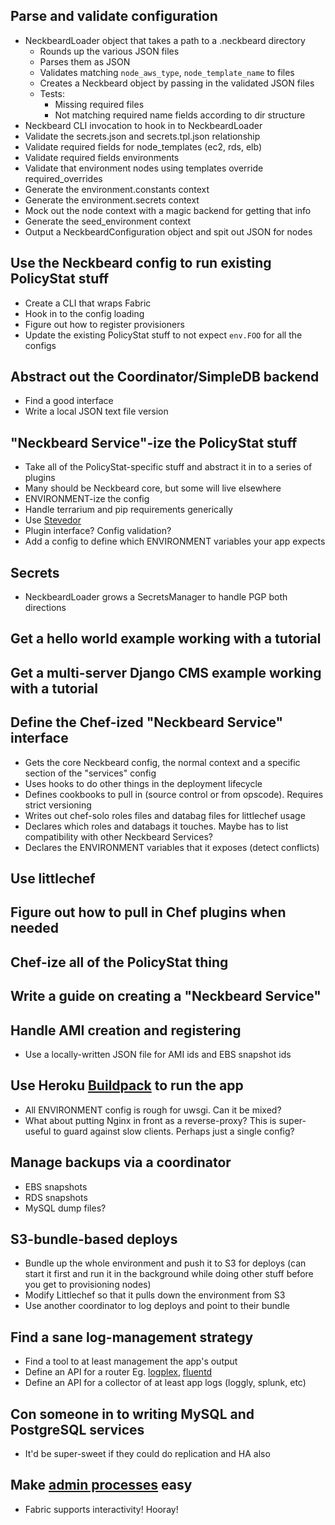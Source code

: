 ## Parse and validate configuration

* NeckbeardLoader object that takes a path to a .neckbeard directory
  * Rounds up the various JSON files
  * Parses them as JSON
  * Validates matching `node_aws_type`, `node_template_name` to files
  * Creates a Neckbeard object by passing in the validated JSON files
  * Tests:
    * Missing required files
    * Not matching required name fields according to dir structure
* Neckbeard CLI invocation to hook in to NeckbeardLoader
* Validate the secrets.json and secrets.tpl.json relationship
* Validate required fields for node_templates (ec2, rds, elb)
* Validate required fields environments
* Validate that environment nodes using templates override required_overrides
* Generate the environment.constants context
* Generate the environment.secrets context
* Mock out the node context with a magic backend for getting that info
* Generate the seed_environment context
* Output a NeckbeardConfiguration object and spit out JSON for nodes

## Use the Neckbeard config to run existing PolicyStat stuff

* Create a CLI that wraps Fabric
* Hook in to the config loading
* Figure out how to register provisioners
* Update the existing PolicyStat stuff to not expect `env.FOO` for all the configs

## Abstract out the Coordinator/SimpleDB backend

* Find a good interface
* Write a local JSON text file version

## "Neckbeard Service"-ize the PolicyStat stuff

* Take all of the PolicyStat-specific stuff and abstract it in to a series of plugins
* Many should be Neckbeard core, but some will live elsewhere
* ENVIRONMENT-ize the config
* Handle terrarium and pip requirements generically
* Use [Stevedor](http://stevedore.readthedocs.org/)
* Plugin interface? Config validation?
* Add a config to define which ENVIRONMENT variables your app expects


## Secrets

* NeckbeardLoader grows a SecretsManager to handle PGP both directions

## Get a hello world example working with a tutorial

## Get a multi-server Django CMS example working with a tutorial

## Define the Chef-ized "Neckbeard Service" interface

* Gets the core Neckbeard config, the normal context and a specific section of
  the "services" config
* Uses hooks to do other things in the deployment lifecycle
* Defines cookbooks to pull in (source control or from opscode). Requires
  strict versioning
* Writes out chef-solo roles files and databag files for littlechef usage
* Declares which roles and databags it touches. Maybe has to list compatibility
  with other Neckbeard Services?
* Declares the ENVIRONMENT variables that it exposes (detect conflicts)

## Use littlechef

## Figure out how to pull in Chef plugins when needed

## Chef-ize all of the PolicyStat thing

## Write a guide on creating a "Neckbeard Service"

## Handle AMI creation and registering

* Use a locally-written JSON file for AMI ids and EBS snapshot ids

## Use Heroku [Buildpack](https://devcenter.heroku.com/articles/buildpack-api) to run the app

* All ENVIRONMENT config is rough for uwsgi. Can it be mixed?
* What about putting Nginx in front as a reverse-proxy? This is super-useful to
  guard against slow clients. Perhaps just a single config?

## Manage backups via a coordinator

* EBS snapshots
* RDS snapshots
* MySQL dump files?

## S3-bundle-based deploys

* Bundle up the whole environment and push it to S3 for deploys (can start it
  first and run it in the background while doing other stuff before you get to
  provisioning nodes)
* Modify Littlechef so that it pulls down the environment from S3
* Use another coordinator to log deploys and point to their bundle

## Find a sane log-management strategy

* Find a tool to at least management the app's output
* Define an API for a router Eg. [logplex](https://github.com/heroku/logplex), [fluentd](https://github.com/fluent/fluentd)
* Define an API for a collector of at least app logs (loggly, splunk, etc)

## Con someone in to writing MySQL and PostgreSQL services

* It'd be super-sweet if they could do replication and HA also

## Make [admin processes](http://www.12factor.net/admin-processes) easy

* Fabric supports interactivity! Hooray!
